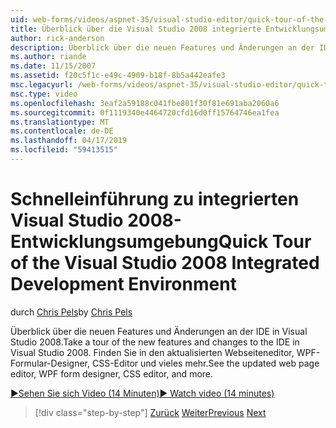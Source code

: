 ```yaml
---
uid: web-forms/videos/aspnet-35/visual-studio-editor/quick-tour-of-the-visual-studio-2008-integrated-development-environment
title: Überblick über die Visual Studio 2008 integrierte Entwicklungsumgebung | Microsoft-Dokumentation
author: rick-anderson
description: Überblick über die neuen Features und Änderungen an der IDE in Visual Studio 2008. Finden Sie in den aktualisierten Webseiteneditor, WPF-Formular-Designer, CSS-Editor und vieles mehr.
ms.author: riande
ms.date: 11/15/2007
ms.assetid: f20c5f1c-e49c-4909-b18f-8b5a442eafe3
msc.legacyurl: /web-forms/videos/aspnet-35/visual-studio-editor/quick-tour-of-the-visual-studio-2008-integrated-development-environment
msc.type: video
ms.openlocfilehash: 3eaf2a59188c041fbe801f30f81e691aba2060a6
ms.sourcegitcommit: 0f1119340e4464720cfd16d0ff15764746ea1fea
ms.translationtype: MT
ms.contentlocale: de-DE
ms.lasthandoff: 04/17/2019
ms.locfileid: "59413515"
---
```

# <a name="quick-tour-of-the-visual-studio-2008-integrated-development-environment"></a><span data-ttu-id="98c7f-104">Schnelleinführung zu integrierten Visual Studio 2008-Entwicklungsumgebung</span><span class="sxs-lookup"><span data-stu-id="98c7f-104">Quick Tour of the Visual Studio 2008 Integrated Development Environment</span></span>

<span data-ttu-id="98c7f-105">durch [Chris Pels](https://twitter.com/chrispels)</span><span class="sxs-lookup"><span data-stu-id="98c7f-105">by [Chris Pels](https://twitter.com/chrispels)</span></span>

<span data-ttu-id="98c7f-106">Überblick über die neuen Features und Änderungen an der IDE in Visual Studio 2008.</span><span class="sxs-lookup"><span data-stu-id="98c7f-106">Take a tour of the new features and changes to the IDE in Visual Studio 2008.</span></span> <span data-ttu-id="98c7f-107">Finden Sie in den aktualisierten Webseiteneditor, WPF-Formular-Designer, CSS-Editor und vieles mehr.</span><span class="sxs-lookup"><span data-stu-id="98c7f-107">See the updated web page editor, WPF form designer, CSS editor, and more.</span></span>

[<span data-ttu-id="98c7f-108">&#9654;Sehen Sie sich Video (14 Minuten)</span><span class="sxs-lookup"><span data-stu-id="98c7f-108">&#9654; Watch video (14 minutes)</span></span>](https://channel9.msdn.com/Blogs/ASP-NET-Site-Videos/quick-tour-of-the-visual-studio-2008-integrated-development-environment)

> [!div class="step-by-step"]
> <span data-ttu-id="98c7f-109">[Zurück](intellisense-for-jscript-and-aspnet-ajax.md)
> [Weiter](creating-and-modifying-a-css-file.md)</span><span class="sxs-lookup"><span data-stu-id="98c7f-109">[Previous](intellisense-for-jscript-and-aspnet-ajax.md)
[Next](creating-and-modifying-a-css-file.md)</span></span>
